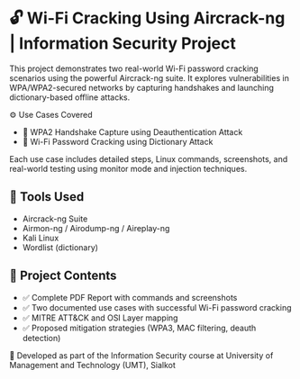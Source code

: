 # 🔓 Wi-Fi Cracking Using Aircrack-ng | Information Security Project
This project demonstrates two real-world Wi-Fi password cracking scenarios using the powerful Aircrack-ng suite. It explores vulnerabilities in WPA/WPA2-secured networks by capturing handshakes and launching dictionary-based offline attacks.

⚙️ Use Cases Covered
- 📶 WPA2 Handshake Capture using Deauthentication Attack
- 📡 Wi-Fi Password Cracking using Dictionary Attack

Each use case includes detailed steps, Linux commands, screenshots, and real-world testing using monitor mode and injection techniques.


## 🧠 Tools Used
- Aircrack-ng Suite
- Airmon-ng / Airodump-ng / Aireplay-ng
- Kali Linux
- Wordlist (dictionary)

## 📁 Project Contents
- ✅ Complete PDF Report with commands and screenshots
- ✅ Two documented use cases with successful Wi-Fi password cracking
- ✅ MITRE ATT&CK and OSI Layer mapping
- ✅ Proposed mitigation strategies (WPA3, MAC filtering, deauth detection)

📍 Developed as part of the Information Security course at
University of Management and Technology (UMT), Sialkot

